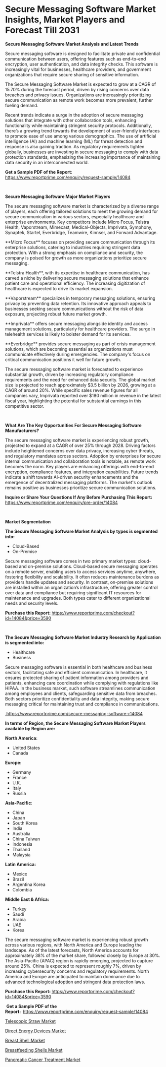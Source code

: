 <p><h1>Secure Messaging Software Market Insights, Market Players and Forecast Till 2031</h1></p><p><strong>Secure Messaging Software Market Analysis and Latest Trends</strong></p>
<p><p>Secure messaging software is designed to facilitate private and confidential communication between users, offering features such as end-to-end encryption, user authentication, and data integrity checks. This software is increasingly vital for businesses, healthcare providers, and government organizations that require secure sharing of sensitive information. </p><p>The Secure Messaging Software Market is expected to grow at a CAGR of 15.70% during the forecast period, driven by rising concerns over data breaches and privacy issues. Organizations are increasingly prioritizing secure communication as remote work becomes more prevalent, further fueling demand. </p><p>Recent trends indicate a surge in the adoption of secure messaging solutions that integrate with other collaboration tools, enhancing functionality while maintaining stringent security protocols. Additionally, there’s a growing trend towards the development of user-friendly interfaces to promote ease of use among various demographics. The use of artificial intelligence (AI) and machine learning (ML) for threat detection and response is also gaining traction. As regulatory requirements tighten globally, businesses are investing in secure messaging to comply with data protection standards, emphasizing the increasing importance of maintaining data security in an interconnected world.</p></p>
<p><strong>Get a Sample PDF of the Report:&nbsp;</strong> <a href="https://www.reportprime.com/enquiry/request-sample/14084?utm_campaign=104&utm_medium=2&utm_source=Github&utm_content=ia&utm_term=16112024&utm_id=secure-messaging-software">https://www.reportprime.com/enquiry/request-sample/14084</a></p>
<p>&nbsp;</p>
<p><strong>Secure Messaging Software Major Market Players</strong></p>
<p><p>The secure messaging software market is characterized by a diverse range of players, each offering tailored solutions to meet the growing demand for secure communication in various sectors, especially healthcare and enterprise environments. Key competitors include Micro Focus, Telstra Health, Vaporstream, Mimecast, Medical-Objects, Imprivata, Symphony, Synaptek, Startel, Everbridge, Teamwire, Kinnser, and Forward Advantage.</p><p>**Micro Focus** focuses on providing secure communication through its enterprise solutions, catering to industries requiring stringent data protection. With a strong emphasis on compliance and security, the company is poised for growth as more organizations prioritize secure messaging.</p><p>**Telstra Health**, with its expertise in healthcare communication, has carved a niche by delivering secure messaging solutions that enhance patient care and operational efficiency. The increasing digitization of healthcare is expected to drive its market expansion.</p><p>**Vaporstream** specializes in temporary messaging solutions, ensuring privacy by preventing data retention. Its innovative approach appeals to businesses seeking secure communications without the risk of data exposure, projecting robust future market growth.</p><p>**Imprivata** offers secure messaging alongside identity and access management solutions, particularly for healthcare providers. The surge in telehealth services is likely to bolster demand for its services.</p><p>**Everbridge** provides secure messaging as part of crisis management solutions, which are becoming essential as organizations must communicate effectively during emergencies. The company's focus on critical communication positions it well for future growth.</p><p>The secure messaging software market is forecasted to experience substantial growth, driven by increasing regulatory compliance requirements and the need for enhanced data security. The global market size is projected to reach approximately $3.5 billion by 2026, growing at a CAGR of around 20%. While specific sales revenue figures for all companies vary, Imprivata reported over $180 million in revenue in the latest fiscal year, highlighting the potential for substantial earnings in this competitive sector.</p></p>
<p>&nbsp;</p>
<p><strong>What Are The Key Opportunities For Secure Messaging Software Manufacturers?</strong></p>
<p><p>The secure messaging software market is experiencing robust growth, projected to expand at a CAGR of over 25% through 2028. Driving factors include heightened concerns over data privacy, increasing cyber threats, and regulatory mandates across sectors. Adoption by enterprises for secure internal communication and collaboration tools is notable, as remote work becomes the norm. Key players are enhancing offerings with end-to-end encryption, compliance features, and integration capabilities. Future trends indicate a shift towards AI-driven security enhancements and the emergence of decentralized messaging platforms. The market's outlook remains positive as businesses prioritize secure communication solutions.</p></p>
<p><strong>Inquire or Share Your Questions If Any Before Purchasing This Report:</strong> <a href="https://www.reportprime.com/enquiry/pre-order/14084?utm_campaign=104&utm_medium=2&utm_source=Github&utm_content=ia&utm_term=16112024&utm_id=secure-messaging-software">https://www.reportprime.com/enquiry/pre-order/14084</a></p>
<p>&nbsp;</p>
<p><strong>Market Segmentation</strong></p>
<p><strong>The Secure Messaging Software Market Analysis by types is segmented into:</strong></p>
<p><ul><li>Cloud-Based</li><li>On-Premise</li></ul></p>
<p><p>Secure messaging software comes in two primary market types: cloud-based and on-premise solutions. Cloud-based secure messaging operates on a remote server, enabling users to access services anytime, anywhere, fostering flexibility and scalability. It often reduces maintenance burdens as providers handle updates and security. In contrast, on-premise solutions are installed within an organization’s infrastructure, offering greater control over data and compliance but requiring significant IT resources for maintenance and upgrades. Both types cater to different organizational needs and security levels.</p></p>
<p><strong>Purchase this Report:&nbsp;</strong><a href="https://www.reportprime.com/checkout?id=14084&price=3590&utm_campaign=104&utm_medium=2&utm_source=Github&utm_content=ia&utm_term=16112024&utm_id=secure-messaging-software">https://www.reportprime.com/checkout?id=14084&price=3590</a></p>
<p>&nbsp;</p>
<p><strong>The Secure Messaging Software Market Industry Research by Application is segmented into:</strong></p>
<p><ul><li>Healthcare</li><li>Business</li></ul></p>
<p><p>Secure messaging software is essential in both healthcare and business sectors, facilitating safe and efficient communication. In healthcare, it ensures protected sharing of patient information among providers and patients, enhancing care coordination while complying with regulations like HIPAA. In the business market, such software streamlines communication among employees and clients, safeguarding sensitive data from breaches. Both sectors prioritize confidentiality and data integrity, making secure messaging critical for maintaining trust and compliance in communications.</p></p>
<p><a href="https://www.reportprime.com/secure-messaging-software-r14084?utm_campaign=104&utm_medium=2&utm_source=Github&utm_content=ia&utm_term=16112024&utm_id=secure-messaging-software">&nbsp;https://www.reportprime.com/secure-messaging-software-r14084</a></p>
<p><strong>In terms of Region, the Secure Messaging Software Market Players available by Region are:</strong></p>
<p>
    <p> <strong> North America: </strong>
        <ul>
            <li>United States</li>
            <li>Canada</li>
        </ul>
        </p> 
    <p> <strong> Europe: </strong>
        <ul>
            <li>Germany</li>
            <li>France</li>
            <li>U.K.</li>
            <li>Italy</li>
            <li>Russia</li>
        </ul>
        </p> 
    <p> <strong> Asia-Pacific: </strong>
        <ul>
            <li>China</li>
            <li>Japan</li>
            <li>South Korea</li>
            <li>India</li>
            <li>Australia</li>
            <li>China Taiwan</li>
            <li>Indonesia</li>
            <li>Thailand</li>
            <li>Malaysia</li>
        </ul>
        </p> 
    <p> <strong> Latin America: </strong>
        <ul>
            <li>Mexico</li>
            <li>Brazil</li>
            <li>Argentina Korea</li>
            <li>Colombia</li>
        </ul>
        </p> 
    <p> <strong> Middle East & Africa: </strong>
        <ul>
            <li>Turkey</li>
            <li>Saudi</li>
            <li>Arabia</li>
            <li>UAE</li>
            <li>Korea</li>
        </ul>
    </p>
    </p>
<p><p>The secure messaging software market is experiencing robust growth across various regions, with North America and Europe leading the landscape. As of the latest forecasts, North America accounts for approximately 38% of the market share, followed closely by Europe at 30%. The Asia-Pacific (APAC) region is rapidly emerging, projected to capture around 25%. China is expected to represent roughly 7%, driven by increasing cybersecurity concerns and regulatory requirements. North America and Europe are anticipated to maintain dominance due to advanced technological adoption and stringent data protection laws.</p></p>
<p><strong>Purchase this Report: </strong><a href="https://www.reportprime.com/checkout?id=14084&price=3590&utm_campaign=104&utm_medium=2&utm_source=Github&utm_content=ia&utm_term=16112024&utm_id=secure-messaging-software">https://www.reportprime.com/checkout?id=14084&price=3590</a></p>
<p>&nbsp;<strong>Get a Sample PDF of the Report:&nbsp;&nbsp;</strong><a href="https://www.reportprime.com/enquiry/request-sample/14084?utm_campaign=104&utm_medium=2&utm_source=Github&utm_content=ia&utm_term=16112024&utm_id=secure-messaging-software">https://www.reportprime.com/enquiry/request-sample/14084</a></p>
<p><strong></strong></p>
<p><p><a href="https://www.linkedin.com/pulse/global-telescopic-straw-nexus-sector-confluences-gvwqe?utm_campaign=104&utm_medium=2&utm_source=Github&utm_content=ia&utm_term=16112024&utm_id=secure-messaging-software">Telescopic Straw Market</a></p><p><a href="https://issuu.com/reportprime-2/docs/direct-energy-devices-market-size-2_af5358007491dd?utm_campaign=104&utm_medium=2&utm_source=Github&utm_content=ia&utm_term=16112024&utm_id=secure-messaging-software">Direct Energy Devices Market</a></p><p><a href="https://www.linkedin.com/pulse/future-breast-shell-market-global-forecast-trends-2024-2031-2jizc?utm_campaign=104&utm_medium=2&utm_source=Github&utm_content=ia&utm_term=16112024&utm_id=secure-messaging-software">Breast Shell Market</a></p><p><a href="https://www.linkedin.com/pulse/global-breastfeeding-shells-market-analysis-trends-forecasts-z0luc?utm_campaign=104&utm_medium=2&utm_source=Github&utm_content=ia&utm_term=16112024&utm_id=secure-messaging-software">Breastfeeding Shells Market</a></p><p><a href="https://issuu.com/reportprime-2/docs/pancreatic-cancer-treatment-market-_10c38c86d7045c?utm_campaign=104&utm_medium=2&utm_source=Github&utm_content=ia&utm_term=16112024&utm_id=secure-messaging-software">Pancreatic Cancer Treatment Market</a></p></p>